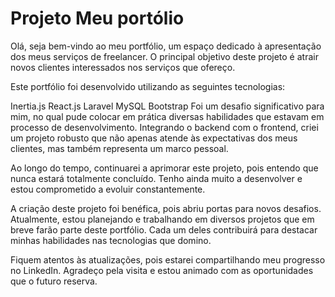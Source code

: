 # Projeto Meu portólio  
Olá, seja bem-vindo ao meu portfólio, um espaço dedicado à apresentação dos meus serviços de freelancer. O principal objetivo deste projeto é atrair novos clientes interessados nos serviços que ofereço.

Este portfólio foi desenvolvido utilizando as seguintes tecnologias:

Inertia.js React.js
Laravel
MySQL
Bootstrap
Foi um desafio significativo para mim, no qual pude colocar em prática diversas habilidades que estavam em processo de desenvolvimento. Integrando o backend com o frontend, criei um projeto robusto que não apenas atende às expectativas dos meus clientes, mas também representa um marco pessoal.

Ao longo do tempo, continuarei a aprimorar este projeto, pois entendo que nunca estará totalmente concluído. Tenho ainda muito a desenvolver e estou comprometido a evoluir constantemente.

A criação deste projeto foi benéfica, pois abriu portas para novos desafios. Atualmente, estou planejando e trabalhando em diversos projetos que em breve farão parte deste portfólio. Cada um deles contribuirá para destacar minhas habilidades nas tecnologias que domino.

Fiquem atentos às atualizações, pois estarei compartilhando meu progresso no LinkedIn. Agradeço pela visita e estou animado com as oportunidades que o futuro reserva.